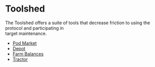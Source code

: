 # Toolshed

The Toolshed offers a suite of tools that decrease friction to using the protocol and participating in\
target maintenance.

* [Pod Market](pod-market.md)
* [Depot](depot.md)
* [Farm Balances](farm-balances.md)
* [Tractor](tractor.md)
